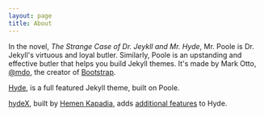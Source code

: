 ```yaml
---
layout: page
title: About
---
```


In the novel, *The Strange Case of Dr. Jeykll and Mr. Hyde*, Mr. Poole is Dr. Jekyll's virtuous and loyal butler. Similarly, Poole is an upstanding and effective butler that helps you build Jekyll themes. It's made by Mark Otto, [@mdo](https://twitter.com/mdo), the creator of [Bootstrap](https://getbootstrap.com/).

[Hyde](http://hyde.getpoole.com), is a full featured Jekyll theme, built on Poole.

[hydeX](https://github.com/hemenkapadia/hydeX), built by [Hemen Kapadia](https://www.linkedin.com/in/kapadiahemen), adds [additional features](/hydeX/tags.html#features) to Hyde.


